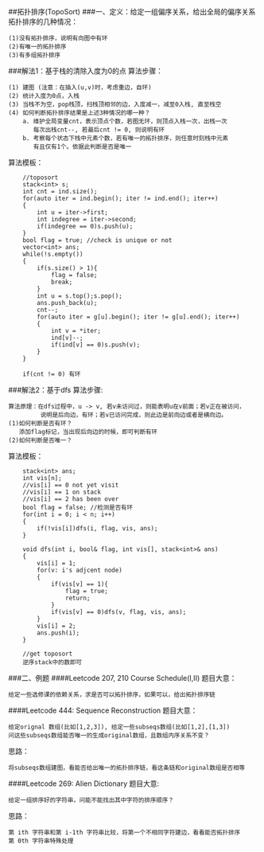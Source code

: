 ##拓扑排序(TopoSort)
###一、定义：给定一组偏序关系，给出全局的偏序关系
拓扑排序的几种情况：

	(1)没有拓扑排序，说明有向图中有环
	(2)有唯一的拓扑排序
    (3)有多组拓扑排序
###解法1：基于栈的清除入度为0的点
算法步骤：

	(1) 建图 (注意：在插入(u,v)时，考虑重边，自环)
	(2) 统计入度为0点，入栈
	(3) 当栈不为空，pop栈顶，扫栈顶相邻的边，入度减一，减至0入栈, 直至栈空
    (4) 如何判断拓扑排序结果是上述3种情况的哪一种？
		a. 维护全局变量cnt，表示顶点个数，若图无环，则顶点入栈一次，出栈一次
		   每次出栈cnt--, 若最后cnt != 0, 则说明有环
		b. 考察每个状态下栈中元素个数，若有唯一的拓扑排序，则任意时刻栈中元素
           有且仅有1个。依据此判断是否是唯一

算法模板：

	    //toposort
        stack<int> s;
        int cnt = ind.size();
        for(auto iter = ind.begin(); iter != ind.end(); iter++)
        {
            int u = iter->first;
            int indegree = iter->second;
            if(indegree == 0)s.push(u);
        }
        bool flag = true; //check is unique or not
        vector<int> ans;
        while(!s.empty())
        {
            if(s.size() > 1){
                flag = false;
                break;
            }
            int u = s.top();s.pop();
            ans.push_back(u);
            cnt--;
            for(auto iter = g[u].begin(); iter != g[u].end(); iter++)
            {
                int v = *iter;
                ind[v]--;
                if(ind[v] == 0)s.push(v);
            }
        }

		if(cnt != 0) 有环
###解法2：基于dfs
算法步骤:

	算法原理：在dfs过程中，u -> v, 若v未访问过，则能表明u在v前面；若v正在被访问，
			 说明是后向边，有环；若v已访问完成，则此边是前向边或者是横向边。
	(1)如何判断是否有环？
       添加flag标记，当出现后向边的时候，即可判断有环
	(2)如何判断是否唯一？

算法模板：

	    stack<int> ans;
		int vis[n];
		//vis[i] == 0 not yet visit
        //vis[i] == 1 on stack
        //vis[i] == 2 has been over
        bool flag = false; //检测是否有环
        for(int i = 0; i < n; i++)
        {
            if(!vis[i])dfs(i, flag, vis, ans);
        }

		void dfs(int i, bool& flag, int vis[], stack<int>& ans)
    	{
        	vis[i] = 1;
        	for(v: i's adjcent node)
        	{
            	if(vis[v] == 1){
                	flag = true;
                	return;
            	}
            	if(vis[v] == 0)dfs(v, flag, vis, ans);
        	}
        	vis[i] = 2;
        	ans.push(i);
    	}

		//get toposort
		逆序stack中的数即可

		
###二、例题
####Leetcode 207, 210 	Course Schedule(I,II)
题目大意：

	给定一些选修课的依赖关系，求是否可以拓扑排序，如果可以，给出拓扑排序链

####Leetcode 444: Sequence Reconstruction
题目大意：
	
	给定orignal 数组(比如[1,2,3]), 给定一些subseqs数组(比如[1,2],[1,3])
	问这些subseqs数组能否唯一的生成original数组，且数组内序关系不变？

思路：

	将subseqs数组建图，看能否给出唯一的拓扑排序链，看这条链和original数组是否相等

####Leetcode 269: 	Alien Dictionary
题目大意:

	给定一组排序好的字符串，问能不能找出其中字符的排序顺序？

思路：

	第 ith 字符串和第 i-1th 字符串比较，将第一个不相同字符建边，看看能否拓扑排序
	第 0th 字符串特殊处理
	